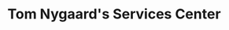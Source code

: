 ---
title: "Tom Nygaard's Services Center"
url: /indianapolis/tom-nygaards-services-center/
shop: car repair
---